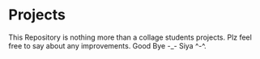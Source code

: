 # Projects

This Repository is nothing more than a collage students projects.
Plz feel free to say about any improvements.
Good Bye -_- Siya ^-^. 
